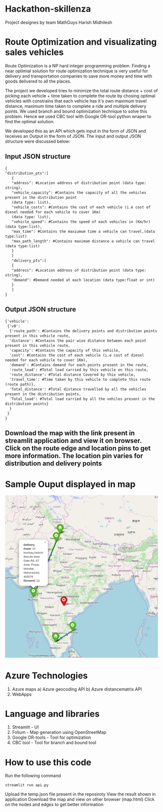 # Hackathon-skillenza
Project designes by team MathGuys
Harish
Midhilesh
# Route Optimization and visualizating sales vehicles
Route Optimization is a NP hard integer programming problem. Finding a near optimial solution for route optimization technique is very useful for delivery and transportation companies to save more money and time with goods delivered to all the places.

The project we developed tries to minimize the total route distance + cost of picking each vehicle + time taken to complete the route by chosing optimal vehicles with constrains that each vehicle has it's own maximum travel distance, maximum time taken to complete a ride and multiple delivery points. We used branch and bound optimization technique to solve this problem. Hence we used CBC tool with Google OR-tool python wraper to find the optimal solution.

We developed this as an API which gets input in the form of JSON and receives an Output in the form of JSON. The input and output JSON structure were discussed below:

## Input JSON structure
```
{
"distribution_pts":[
   {
   "address": #Location address of distribution point (data type: string),
   "vehicle_capacity": #Contains the capacity of all the vehicles present in the distribution point 
   (data type: list),
   "vehicle_costs": #Contains the cost of each vehicle (i.e cost of diesel needed for each vehicle to cover 1Km) 
   (data type: list),
   "vehicle_speed": #Contains the speed of each vehicles in (Km/hr) (data type:list),
   "max_time": #Contains the maxiumum time a vehicle can travel,(data type:list)
   "max_path_length": #Contains maximum distance a vehicle can travel (data type:list)
   }
   ]
   "delivery_pts":[
   {
   "address": #Location address of distribution point (data type: string),
   "demand": #Demand needed at each location (data type:float or int)
   }
   ]
}
```

## Output JSON structure
```
{'vehicle': 
 {'v0': 
  {'route_path': #Contains the delivery points and distribution points present in this vehicle route, 
  'distance': #Contains the pair wise distance between each point present in this vehicle route, 
  'capacity': #Contains the capacity of this vehicle, 
  'cost': #Contains the cost of each vehicle (i.e cost of diesel needed for each vehicle to cover 1Km), 
  'demand': #Contains demand for each points present in the route, 
  'route_load': #Total load carried by this vehicle on this route, 
  'route_distance': #Total distance Covered by thix vehicle,
  'travel_time': #Time taken by this vehicle to complete this route (route path)}, 
  'Total_distance': #Total distance travelled by all the vehicles present in the distribution points, 
  'Total_load': #Total load carried by all the vehiles present in the distribution points}
  }
 }
}
```

## Download the map with the link present in streamlit application and view it on browser. Click on the route edge and location pins to get more information. The location pin varies for distribution and delivery points ##

# Sample Ouput displayed in map
![sample output map](output_map1.png)

# Azure Technologies
1) Azure maps
  a) Azure geocoding API
  b) Azure distancematrix API
2) WebApps

# Language and libraries
1) Streamlit - UI
2) Folium - Map generation using OpenStreetMap
3) Google OR-tools - Tool for optimization
4) CBC tool - Tool for branch and bound tool

# How to use this code

Run the following command
```
streamlit run api.py
```
Upload the temp.json file present in the reposiroty
View the result shown in application
Download the map and view on other browser (map.html)
Click on the nodes and edges to get better information
